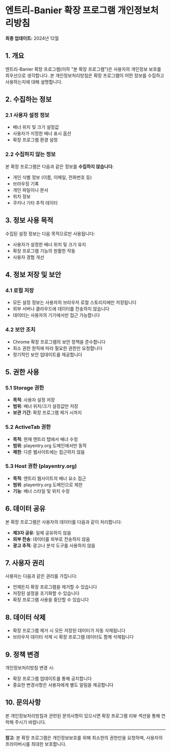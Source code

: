# 엔트리-Banier 확장 프로그램 개인정보처리방침

**최종 업데이트:** 2024년 12월

## 1. 개요

엔트리-Banier 확장 프로그램(이하 "본 확장 프로그램")은 사용자의 개인정보 보호를 최우선으로 생각합니다. 본 개인정보처리방침은 확장 프로그램이 어떤 정보를 수집하고 사용하는지에 대해 설명합니다.

## 2. 수집하는 정보

### 2.1 사용자 설정 정보
- 배너 위치 및 크기 설정값
- 사용자가 지정한 배너 표시 옵션
- 확장 프로그램 환경 설정

### 2.2 수집하지 않는 정보
본 확장 프로그램은 다음과 같은 정보를 **수집하지 않습니다**:
- 개인 식별 정보 (이름, 이메일, 전화번호 등)
- 브라우징 기록
- 개인 파일이나 문서
- 위치 정보
- 쿠키나 기타 추적 데이터

## 3. 정보 사용 목적

수집된 설정 정보는 다음 목적으로만 사용됩니다:
- 사용자가 설정한 배너 위치 및 크기 유지
- 확장 프로그램 기능의 원활한 작동
- 사용자 경험 개선

## 4. 정보 저장 및 보안

### 4.1 로컬 저장
- 모든 설정 정보는 사용자의 브라우저 로컬 스토리지에만 저장됩니다
- 외부 서버나 클라우드에 데이터를 전송하지 않습니다
- 데이터는 사용자의 기기에서만 접근 가능합니다

### 4.2 보안 조치
- Chrome 확장 프로그램의 보안 정책을 준수합니다
- 최소 권한 원칙에 따라 필요한 권한만 요청합니다
- 정기적인 보안 업데이트를 제공합니다

## 5. 권한 사용

### 5.1 Storage 권한
- **목적**: 사용자 설정 저장
- **범위**: 배너 위치/크기 설정값만 저장
- **보관 기간**: 확장 프로그램 제거 시까지

### 5.2 ActiveTab 권한
- **목적**: 현재 엔트리 탭에서 배너 수정
- **범위**: playentry.org 도메인에서만 동작
- **제한**: 다른 웹사이트에는 접근하지 않음

### 5.3 Host 권한 (playentry.org)
- **목적**: 엔트리 웹사이트의 배너 요소 접근
- **범위**: playentry.org 도메인으로 제한
- **기능**: 배너 스타일 및 위치 수정

## 6. 데이터 공유

본 확장 프로그램은 사용자의 데이터를 다음과 같이 처리합니다:
- **제3자 공유**: 일체 공유하지 않음
- **외부 전송**: 데이터를 외부로 전송하지 않음
- **광고 추적**: 광고나 분석 도구를 사용하지 않음

## 7. 사용자 권리

사용자는 다음과 같은 권리를 가집니다:
- 언제든지 확장 프로그램을 제거할 수 있습니다
- 저장된 설정을 초기화할 수 있습니다
- 확장 프로그램 사용을 중단할 수 있습니다

## 8. 데이터 삭제

- 확장 프로그램 제거 시 모든 저장된 데이터가 자동 삭제됩니다
- 브라우저 데이터 삭제 시 확장 프로그램 데이터도 함께 삭제됩니다

## 9. 정책 변경

개인정보처리방침 변경 시:
- 확장 프로그램 업데이트를 통해 공지합니다
- 중요한 변경사항은 사용자에게 별도 알림을 제공합니다

## 10. 문의사항

본 개인정보처리방침과 관련된 문의사항이 있으시면 확장 프로그램 리뷰 섹션을 통해 연락해 주시기 바랍니다.

---

**참고**: 본 확장 프로그램은 개인정보보호를 위해 최소한의 권한만을 요청하며, 사용자의 프라이버시를 최대한 보호합니다.
